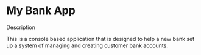 # My Bank App

Description

This is a console based application that is designed to help a new bank set up a system of managing and creating customer bank accounts.